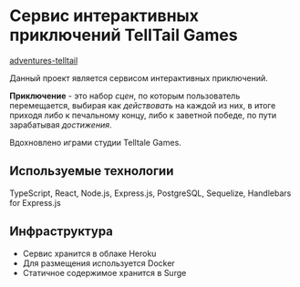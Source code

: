 # Сервис интерактивных приключений TellTail Games
[adventures-telltail](https://adventures-telltail.herokuapp.com/)

Данный проект является сервисом интерактивных приключений.

**Приключение** - это набор *сцен*, по которым пользователь перемещается, выбирая как *действовать* на каждой из них,
в итоге приходя либо к печальному концу, либо к заветной победе, по пути зарабатывая *достижения*. 

Вдохновлено играми студии Telltale Games. 

## Используемые технологии

TypeScript, React, Node.js, Express.js, PostgreSQL, Sequelize, Handlebars for Express.js

## Инфраструктура

- Сервис хранится в облаке Heroku
- Для размещения используется Docker
- Статичное содержимое хранится в Surge
